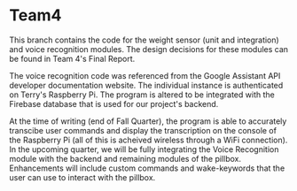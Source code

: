 # Team4

This branch contains the code for the weight sensor (unit and integration) and voice recognition modules. The design decisions for these modules can be found in Team 4's Final Report.

The voice recognition code was referenced from the Google Assistant API developer documentation website. The individual instance is authenticated on Terry's Raspberry Pi. The program is altered to be integrated with the Firebase database that is used for our project's backend. 

At the time of writing (end of Fall Quarter), the program is able to accurately transcibe user commands and display the transcription on the console of the Raspberry Pi (all of this is acheived wireless through a WiFi connection). In the upcoming quarter, we will be fully integrating the Voice Recognition module with the backend and remaining modules of the pillbox. Enhancements will include custom commands and wake-keywords that the user can use to interact with the pillbox.
